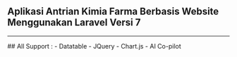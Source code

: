 ## Aplikasi Antrian Kimia Farma Berbasis Website Menggunakan Laravel Versi 7
<hr>
## All Support : 
- Datatable
- JQuery
- Chart.js
- AI Co-pilot